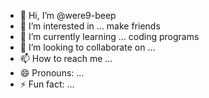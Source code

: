 - 👋 Hi, I’m @were9-beep
- 👀 I’m interested in ... make friends
- 🌱 I’m currently learning ... coding programs
- 💞️ I’m looking to collaborate on ...  
- 📫 How to reach me ...
- 😄 Pronouns: ...
- ⚡ Fun fact: ...

<!---
were9-beep/were9-beep is a ✨ special ✨ repository because its `README.md` (this file) appears on your GitHub profile.
You can click the Preview link to take a look at your changes.
--->
